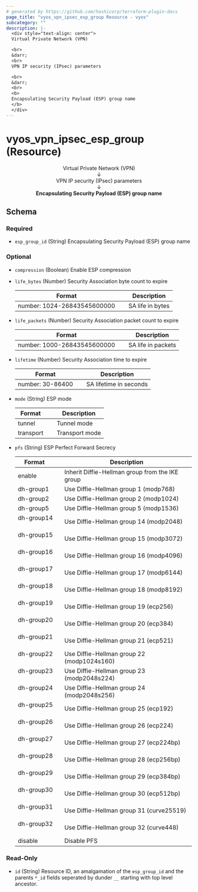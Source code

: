 ```yaml
---
# generated by https://github.com/hashicorp/terraform-plugin-docs
page_title: "vyos_vpn_ipsec_esp_group Resource - vyos"
subcategory: ""
description: |-
  <div style="text-align: center">
  Virtual Private Network (VPN)

  <br>
  &darr;
  <br>
  VPN IP security (IPsec) parameters

  <br>
  &darr;
  <br>
  <b>
  Encapsulating Security Payload (ESP) group name
  </b>
  </div>
---
```


# vyos_vpn_ipsec_esp_group (Resource)

<div style="text-align: center">
Virtual Private Network (VPN)

<br>
&darr;
<br>
VPN IP security (IPsec) parameters

<br>
&darr;
<br>
<b>
Encapsulating Security Payload (ESP) group name
</b>
</div>



<!-- schema generated by tfplugindocs -->
## Schema

### Required

- `esp_group_id` (String) Encapsulating Security Payload (ESP) group name

### Optional

- `compression` (Boolean) Enable ESP compression
- `life_bytes` (Number) Security Association byte count to expire

    |  Format &emsp; | Description  |
    |----------|---------------|
    |  number: 1024-26843545600000  &emsp; |  SA life in bytes  |
- `life_packets` (Number) Security Association packet count to expire

    |  Format &emsp; | Description  |
    |----------|---------------|
    |  number: 1000-26843545600000  &emsp; |  SA life in packets  |
- `lifetime` (Number) Security Association time to expire

    |  Format &emsp; | Description  |
    |----------|---------------|
    |  number: 30-86400  &emsp; |  SA lifetime in seconds  |
- `mode` (String) ESP mode

    |  Format &emsp; | Description  |
    |----------|---------------|
    |  tunnel  &emsp; |  Tunnel mode  |
    |  transport  &emsp; |  Transport mode  |
- `pfs` (String) ESP Perfect Forward Secrecy

    |  Format &emsp; | Description  |
    |----------|---------------|
    |  enable  &emsp; |  Inherit Diffie-Hellman group from the IKE group  |
    |  dh-group1  &emsp; |  Use Diffie-Hellman group 1 (modp768)  |
    |  dh-group2  &emsp; |  Use Diffie-Hellman group 2 (modp1024)  |
    |  dh-group5  &emsp; |  Use Diffie-Hellman group 5 (modp1536)  |
    |  dh-group14  &emsp; |  Use Diffie-Hellman group 14 (modp2048)  |
    |  dh-group15  &emsp; |  Use Diffie-Hellman group 15 (modp3072)  |
    |  dh-group16  &emsp; |  Use Diffie-Hellman group 16 (modp4096)  |
    |  dh-group17  &emsp; |  Use Diffie-Hellman group 17 (modp6144)  |
    |  dh-group18  &emsp; |  Use Diffie-Hellman group 18 (modp8192)  |
    |  dh-group19  &emsp; |  Use Diffie-Hellman group 19 (ecp256)  |
    |  dh-group20  &emsp; |  Use Diffie-Hellman group 20 (ecp384)  |
    |  dh-group21  &emsp; |  Use Diffie-Hellman group 21 (ecp521)  |
    |  dh-group22  &emsp; |  Use Diffie-Hellman group 22 (modp1024s160)  |
    |  dh-group23  &emsp; |  Use Diffie-Hellman group 23 (modp2048s224)  |
    |  dh-group24  &emsp; |  Use Diffie-Hellman group 24 (modp2048s256)  |
    |  dh-group25  &emsp; |  Use Diffie-Hellman group 25 (ecp192)  |
    |  dh-group26  &emsp; |  Use Diffie-Hellman group 26 (ecp224)  |
    |  dh-group27  &emsp; |  Use Diffie-Hellman group 27 (ecp224bp)  |
    |  dh-group28  &emsp; |  Use Diffie-Hellman group 28 (ecp256bp)  |
    |  dh-group29  &emsp; |  Use Diffie-Hellman group 29 (ecp384bp)  |
    |  dh-group30  &emsp; |  Use Diffie-Hellman group 30 (ecp512bp)  |
    |  dh-group31  &emsp; |  Use Diffie-Hellman group 31 (curve25519)  |
    |  dh-group32  &emsp; |  Use Diffie-Hellman group 32 (curve448)  |
    |  disable  &emsp; |  Disable PFS  |

### Read-Only

- `id` (String) Resource ID, an amalgamation of the `esp_group_id` and the parents `*_id` fields seperated by dunder `__` starting with top level ancestor.
